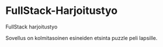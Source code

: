 # FullStack-Harjoitustyo
FullStack harjoitustyo

Sovellus on kolmitasoinen esineiden etsinta puzzle peli lapsille. 
